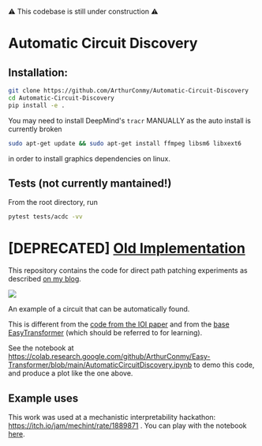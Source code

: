 :warning: This codebase is still under construction :warning:

# Automatic Circuit Discovery 

## Installation:

```bash
git clone https://github.com/ArthurConmy/Automatic-Circuit-Discovery
cd Automatic-Circuit-Discovery
pip install -e .
```

You may need to install DeepMind's `tracr` MANUALLY as the auto install is currently broken

```bash
sudo apt-get update && sudo apt-get install ffmpeg libsm6 libxext6
```

in order to install graphics dependencies on linux.

## Tests (not currently mantained!)

From the root directory, run 

```bash
pytest tests/acdc -vv
```

# [DEPRECATED] <a href="https://github.com/ArthurConmy/Automatic-Circuit-Discovery/commit/f18007e53b8f96cc49c53f372bae7fa798fc7322)">Old Implementation</a>

This repository contains the code for direct path patching experiments as described <a href="https://arthurconmy.github.io/automatic_circuit_discovery/">on my blog</a>.

<img src="https://i.imgur.com/3ONKQBB.png">

An example of a circuit that can be automatically found.

This is different from the <a href="https://github.com/redwoodresearch/Easy-Transformer">code from the IOI paper</a> and from the <a href="https://github.com/neelnanda-io/Easy-Transformer">base EasyTransformer</a> (which should be referred to for learning).

See the notebook at https://colab.research.google.com/github/ArthurConmy/Easy-Transformer/blob/main/AutomaticCircuitDiscovery.ipynb to demo this code, and produce a plot like the one above.

## Example uses
 
This work was used at a mechanistic interpretability hackathon: https://itch.io/jam/mechint/rate/1889871 . You can play with the notebook <a href="https://colab.research.google.com/drive/1qXZ_7thqs8lks7n1SayijQswP5AKmrP8?usp=sharing">here</a>.